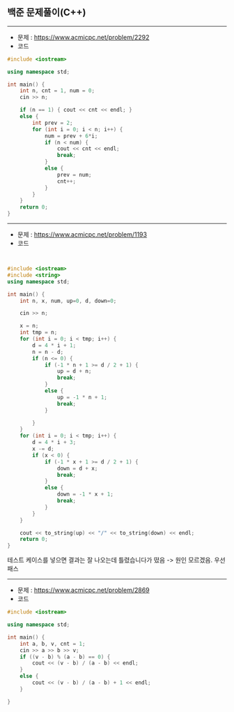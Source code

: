 ## 백준 문제풀이(C++)

-----
- 문제 : https://www.acmicpc.net/problem/2292
- 코드

```C++
#include <iostream>

using namespace std;

int main() {
	int n, cnt = 1, num = 0;
	cin >> n;

	if (n == 1) { cout << cnt << endl; }
	else {
		int prev = 2;
		for (int i = 0; i < n; i++) {
			num = prev + 6*i;
			if (n < num) {
				cout << cnt << endl;
				break;
			}
			else {
				prev = num;
				cnt++;
			}
		}
	}
	return 0;
}
```

-----
- 문제 : https://www.acmicpc.net/problem/1193
- 코드

```C++


#include <iostream>
#include <string>
using namespace std;

int main() {
	int n, x, num, up=0, d, down=0;

	cin >> n;

	x = n;
	int tmp = n;
	for (int i = 0; i < tmp; i++) {
		d = 4 * i + 1;
		n = n - d;
		if (n <= 0) {
			if (-1 * n + 1 >= d / 2 + 1) {
				up = d + n;
				break;
			}
			else {
				up = -1 * n + 1;
				break;
			}

		}
	}
	for (int i = 0; i < tmp; i++) {
		d = 4 * i + 3;
		x -= d;
		if (x < 0) {
			if (-1 * x + 1 >= d / 2 + 1) {
				down = d + x;
				break;
			}
			else {
				down = -1 * x + 1;
				break;
			}
		}
	}

	cout << to_string(up) << "/" << to_string(down) << endl;
	return 0;
}
```
테스트 케이스를 넣으면 결과는 잘 나오는데 틀렸습니다가 떴음
-> 원인 모르겠음. 우선 패스


-----
- 문제 : https://www.acmicpc.net/problem/2869
- 코드

```C++
#include <iostream>

using namespace std;

int main() {
	int a, b, v, cnt = 1;
	cin >> a >> b >> v;
	if ((v - b) % (a - b) == 0) {
		cout << (v - b) / (a - b) << endl;
	}
	else {
		cout << (v - b) / (a - b) + 1 << endl;
	}

}
```
